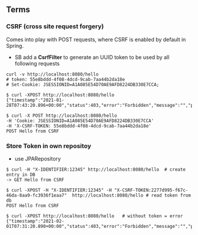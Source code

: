 ## Terms

### CSRF (cross site request forgery)

Comes into play with POST requests, where CSRF is enabled by default in Spring. 

+ SB add a **CsrfFilter** to generate an UUID token to be used by all following requests

````shell
curl -v http://localhost:8080/hello  
# token: 55e8bddd-4f08-4dcd-9cab-7aa44b2da18e
# Set-Cookie: JSESSIONID=A1A085E54D70AE9AFD8224DB330E7CCA;

$ curl -XPOST http://localhost:8080/hello
{"timestamp":"2021-01-28T07:43:20.896+00:00","status":403,"error":"Forbidden","message":"","path":"/hello"}

$ curl -X POST http://localhost:8080/hello 
-H 'Cookie: JSESSIONID=A1A085E54D70AE9AFD8224DB330E7CCA'  
-H 'X-CSRF-TOKEN: 55e8bddd-4f08-4dcd-9cab-7aa44b2da18e'
POST Hello from CSRF
````

### Store Token in own repositoy

+ use JPARepository

````shell
$ curl -H "X-IDENTIFIER:12345" http://localhost:8080/hello  # create entry in DB 
-> GET Hello from CSRF

$ curl -XPOST -H "X-IDENTIFIER:12345" -H "X-CSRF-TOKEN:2277d995-f67c-46da-8aa9-fc3936f1eaa7"  http://localhost:8080/hello # read token from db
POST Hello from CSRF

$ curl -XPOST http://localhost:8080/hello   # without token = error
{"timestamp":"2021-02-01T07:31:20.890+00:00","status":403,"error":"Forbidden","message":"","path":"/hello"}
````